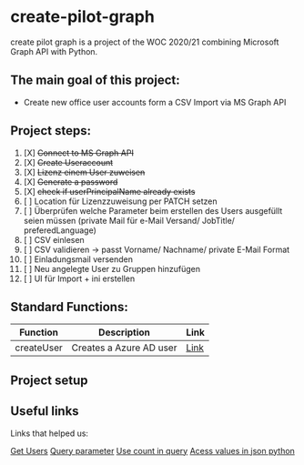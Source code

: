 # create-pilot-graph

create pilot graph is a project of the WOC 2020/21 combining Microsoft Graph API with Python.

## The main goal of this project:
- Create new office user accounts form a CSV Import via MS Graph API


## Project steps:
1. [X] ~~Connect to MS Graph API~~
1. [X] ~~Create Useraccount~~
1. [X] ~~Lizenz einem User zuweisen~~
1. [X] ~~Generate a password~~
1. [X] ~~check if userPrincipalName already exists~~
1. [ ] Location für Lizenzzuweisung per PATCH setzen
1. [ ] Überprüfen welche Parameter beim erstellen des Users ausgefüllt seien müssen (private Mail für e-Mail Versand/ JobTitle/ preferedLanguage)
1. [ ] CSV einlesen
1. [ ] CSV validieren -> passt Vorname/ Nachname/ private E-Mail Format 
1. [ ] Einladungsmail versenden
1. [ ] Neu angelegte User zu Gruppen hinzufügen
1. [ ] UI für Import + ini erstellen


## Standard Functions:
| Function | Description | Link |
| ------ | ------ | ------ |
| createUser | Creates a Azure AD user | [Link]() |
  


## Project setup


## Useful links
Links that helped us:

[Get Users](https://docs.microsoft.com/de-de/graph/api/user-list?view=graph-rest-1.0&tabs=http#code-try-29)
[Query parameter](https://docs.microsoft.com/en-us/graph/query-parameters?context=graph%2Fapi%2F1.0&view=graph-rest-1.0#filter-parameter)
[Use count in query](https://developer.microsoft.com/en-us/office/blogs/build-advanced-queries-with-count-filter-search-and-orderby/)
[Acess values in json python](https://stackoverflow.com/questions/11241583/python-accessing-data-in-json-object)

